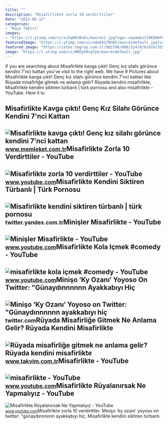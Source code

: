 ```yaml
---
title: ""
description: "Misafirlikte zorla 10 verdirttiler"
date: "2023-05-12"
categories:
- "Ruya Tabiri"
images:
- "https://i.ytimg.com/vi/xihqHD1Bn8s/maxres2.jpg?sqp=-oaymwEoCIAKENAF8quKqQMcGADwAQH4Ac4FgAKACooCDAgAEAEYfyAtKDEwDw==&amp;rs=AOn4CLCA1y2-nRYsH2iwqHvcJ2CHVCco5g"
featuredImage: "https://i.ytimg.com/vi/udxK4170hBI/maxresdefault.jpg?sqp=-oaymwEmCIAKENAF8quKqQMa8AEB-AH-CYAC0AWKAgwIABABGGUgXCg6MA8=&amp;rs=AOn4CLA23ghbNoWaMpMLeiN_G9eegZCKXw"
featured_image: "https://iatkv.tmgrup.com.tr/9d2796/600/314/0/0/678/355?u=https:%2f%2fitkv.tmgrup.com.tr%2falbum%2f2022%2f01%2f31%2fruyada-misafirlige-gitmek-ne-anlama-gelir-ruyada-kendini-misafirlikte-gormek-neye-isarettir-ruyada-misafirligi-1643627545979.jpg"
image: "https://i.ytimg.com/vi/NMOyX8sqTpk/maxresdefault.jpg"
---
```


If you are searching about Misafirlikte kavga çıktı! Genç kız silahı görünce kendini 7'nci kattan you've visit to the right web. We have 9 Pictures about Misafirlikte kavga çıktı! Genç kız silahı görünce kendini 7'nci kattan like Rüyada misafirliğe gitmek ne anlama gelir? Rüyada kendini misafirlikte, Misafirlikte kendini siktiren türbanlı | türk pornosu and also misafirlikte - YouTube. Here it is:

Misafirlikte Kavga çıktı! Genç Kız Silahı Görünce Kendini 7'nci Kattan
----------------------------------------------------------------------

 ![Misafirlikte kavga çıktı! Genç kız silahı görünce kendini 7'nci kattan](https://cdn.memleket.com.tr/other/2021/06/21/misafirlikte-kavga-cikti-genc-kiz-silahi-gorunce-kendini-7nci.jpg) <small>www.memleket.com.tr</small>Misafirlikte Zorla 10 Verdirttiler - YouTube
--------------------------------------------

 ![Misafirlikte zorla 10 verdirttiler - YouTube](https://i.ytimg.com/vi/qzooJfX-KBs/maxres2.jpg?sqp=-oaymwEoCIAKENAF8quKqQMcGADwAQH4Ab4EgAKACIoCDAgAEAEYciBOKCswDw==&rs=AOn4CLAXXbOJaPN4Np2PE2VrSv1p_7St2g) <small>www.youtube.com</small>Misafirlikte Kendini Siktiren Türbanlı | Türk Pornosu
-----------------------------------------------------

 ![Misafirlikte kendini siktiren türbanlı | türk pornosu](http://avatars.mds.yandex.net/get-vthumb/1343398/f0ca6bbf716cf0bc6821473dc63d2332/800x450) <small>twitter.yandex.com.tr</small>Minişler Misafirlikte - YouTube
-------------------------------

 ![Minişler Misafirlikte - YouTube](https://i.ytimg.com/vi/udxK4170hBI/maxresdefault.jpg?sqp=-oaymwEmCIAKENAF8quKqQMa8AEB-AH-CYAC0AWKAgwIABABGGUgXCg6MA8=&rs=AOn4CLA23ghbNoWaMpMLeiN_G9eegZCKXw) <small>www.youtube.com</small>Misafirlikte Kola Içmek #comedy - YouTube
-----------------------------------------

 ![misafirlikte kola içmek #comedy - YouTube](https://i.ytimg.com/vi/xihqHD1Bn8s/maxres2.jpg?sqp=-oaymwEoCIAKENAF8quKqQMcGADwAQH4Ac4FgAKACooCDAgAEAEYfyAtKDEwDw==&rs=AOn4CLCA1y2-nRYsH2iwqHvcJ2CHVCco5g) <small>www.youtube.com</small>Minişo ‘Ky Ozanı’ Yoyoso On Twitter: "Günaydınnnnnn Ayakkabıyı Hiç
------------------------------------------------------------------

 ![Minişo ‘Ky Ozanı’ Yoyoso on Twitter: "Günaydınnnnnn ayakkabıyı hiç](https://pbs.twimg.com/media/Fv59X_2XgAA5Rg2.jpg) <small>twitter.com</small>Rüyada Misafirliğe Gitmek Ne Anlama Gelir? Rüyada Kendini Misafirlikte
----------------------------------------------------------------------

 ![Rüyada misafirliğe gitmek ne anlama gelir? Rüyada kendini misafirlikte](https://iatkv.tmgrup.com.tr/9d2796/600/314/0/0/678/355?u=https:%2f%2fitkv.tmgrup.com.tr%2falbum%2f2022%2f01%2f31%2fruyada-misafirlige-gitmek-ne-anlama-gelir-ruyada-kendini-misafirlikte-gormek-neye-isarettir-ruyada-misafirligi-1643627545979.jpg) <small>www.takvim.com.tr</small>Misafirlikte - YouTube
----------------------

 ![misafirlikte - YouTube](https://i.ytimg.com/vi/VXvYsEBzojs/maxresdefault.jpg?sqp=-oaymwEmCIAKENAF8quKqQMa8AEB-AHKAoAC0AWKAgwIABABGGUgSShFMA8=&rs=AOn4CLC46HvKX5kThfazd4-e9bZ6TZ9D6g) <small>www.youtube.com</small>Misafirlikte Rüyalanırsak Ne Yapmalıyız - YouTube
-------------------------------------------------

 ![Misafirlikte Rüyalanırsak Ne Yapmalıyız - YouTube](https://i.ytimg.com/vi/NMOyX8sqTpk/maxresdefault.jpg) <small>www.youtube.com</small>Misafirlikte zorla 10 verdirttiler. Minişo ‘ky ozanı’ yoyoso on twitter: "günaydınnnnnn ayakkabıyı hiç. Misafirlikte kendini siktiren türbanlı
